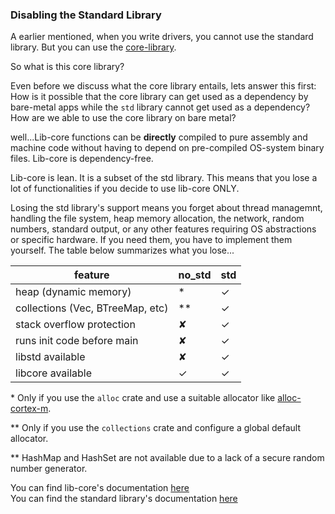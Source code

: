 ### Disabling the Standard Library


A earlier mentioned, when you write drivers, you cannot use the standard library. But you can use the [core-library][lib-core-documentation].  

So what is this core library?

Even before we discuss what the core library entails, lets answer this first:  
How is it possible that the core library can get used as a dependency by bare-metal apps while the `std` library cannot get used as a dependency? How are we able to use the core library on bare metal?  

well...Lib-core functions can be **directly** compiled to pure assembly and machine code without having to depend on pre-compiled OS-system binary files. Lib-core is dependency-free.  

Lib-core is lean. It is a subset of the std library. This means that you lose a lot of functionalities if you decide to use lib-core ONLY.  

Losing the std library's support means you forget about thread managemnt, handling the file system, heap memory allocation, the network, random numbers, standard output, or any other features requiring OS abstractions or specific hardware. If you need them, you have to implement them yourself. The table below summarizes what you lose...  


| feature                                                   | no\_std | std |
|-----------------------------------------------------------|--------|-----|
| heap (dynamic memory)                                     |   *    |  ✓  |
| collections (Vec, BTreeMap, etc)                          |  **    |  ✓  |
| stack overflow protection                                 |   ✘    |  ✓  |
| runs init code before main                                |   ✘    |  ✓  |
| libstd available                                          |   ✘    |  ✓  |
| libcore available                                         |   ✓    |  ✓  |

\* Only if you use the `alloc` crate and use a suitable allocator like [alloc-cortex-m].

\** Only if you use the `collections` crate and configure a global default allocator.

\** HashMap and HashSet are not available due to a lack of a secure random number generator.  


You can find lib-core's documentation [here][lib-core-documentation]  
You can find the standard library's documentation [here][std-lib-docs]  




[alloc-cortex-m]: https://github.com/rust-embedded/alloc-cortex-m  
[lib-core-documentation]: https://doc.rust-lang.org/core/  
[std-lib-docs]: https://doc.rust-lang.org/std/index.html










